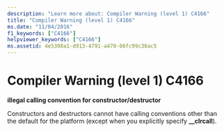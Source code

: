 ```yaml
---
description: "Learn more about: Compiler Warning (level 1) C4166"
title: "Compiler Warning (level 1) C4166"
ms.date: "11/04/2016"
f1_keywords: ["C4166"]
helpviewer_keywords: ["C4166"]
ms.assetid: 4e5398a1-d913-4791-a470-06fc99c36ac5
---
```

# Compiler Warning (level 1) C4166

**illegal calling convention for constructor/destructor**

Constructors and destructors cannot have calling conventions other than the default for the platform (except when you explicitly specify **__clrcall**).
